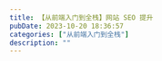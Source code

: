 ```yaml
---
title: 【从前端入门到全栈】网站 SEO 提升
pubDate: 2023-10-20 18:36:57
categories: ["从前端入门到全栈"]
description: ""
---
```


